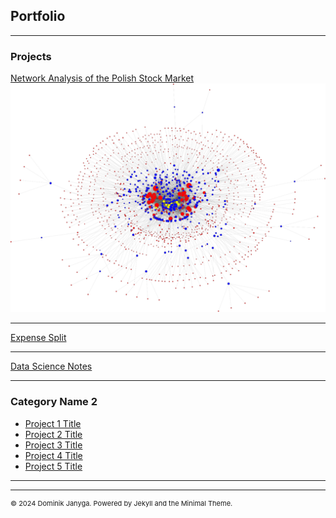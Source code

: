 ## Portfolio

---

### Projects

[Network Analysis of the Polish Stock Market](/pages/network_analysis.md)
<img src="images/network.png?raw=true"/>

---
[Expense Split](/pdf/sample_presentation.pdf)

---
[Data Science Notes](http://example.com/)

---

### Category Name 2

- [Project 1 Title](http://example.com/)
- [Project 2 Title](http://example.com/)
- [Project 3 Title](http://example.com/)
- [Project 4 Title](http://example.com/)
- [Project 5 Title](http://example.com/)

---




---
<p style="font-size:11px">© 2024 Dominik Janyga. Powered by Jekyll and the Minimal Theme.</a></p>
<!-- Remove above link if you don't want to attibute -->
